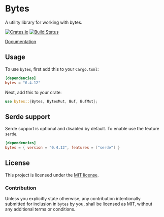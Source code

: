 # Bytes

A utility library for working with bytes.

[![Crates.io](https://img.shields.io/crates/v/bytes.svg?maxAge=2592000)](https://crates.io/crates/bytes)
[![Build Status](https://dev.azure.com/tokio-rs/bytes/_apis/build/status/tokio-rs.tokio?branchName=master)](https://dev.azure.com/tokio-rs/bytes/_build/latest?definitionId=1&branchName=master)

[Documentation](https://docs.rs/bytes)

## Usage

To use `bytes`, first add this to your `Cargo.toml`:

```toml
[dependencies]
bytes = "0.4.12"
```

Next, add this to your crate:

```rust
use bytes::{Bytes, BytesMut, Buf, BufMut};
```

## Serde support

Serde support is optional and disabled by default. To enable use the feature `serde`.

```toml
[dependencies]
bytes = { version = "0.4.12", features = ["serde"] }
```

## License

This project is licensed under the [MIT license](LICENSE).

### Contribution

Unless you explicitly state otherwise, any contribution intentionally submitted
for inclusion in `bytes` by you, shall be licensed as MIT, without any additional
terms or conditions.

